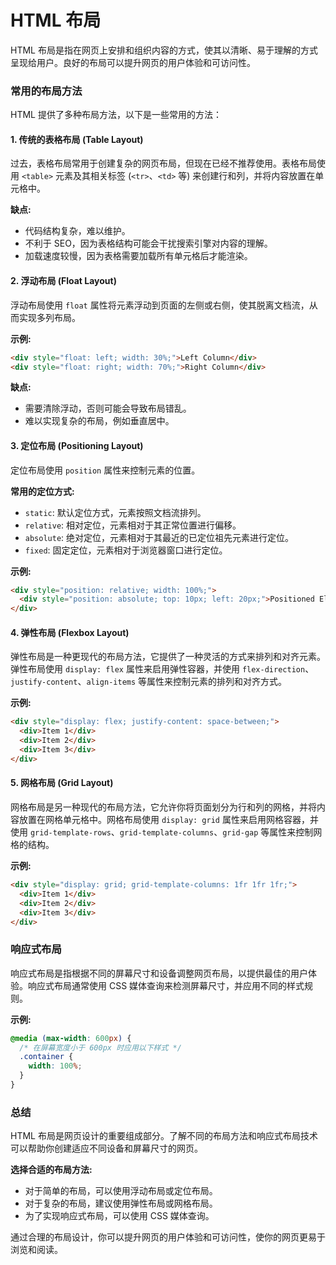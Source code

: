 # HTML 布局

HTML 布局是指在网页上安排和组织内容的方式，使其以清晰、易于理解的方式呈现给用户。良好的布局可以提升网页的用户体验和可访问性。

### 常用的布局方法

HTML 提供了多种布局方法，以下是一些常用的方法：

#### 1.  传统的表格布局 (Table Layout)

过去，表格布局常用于创建复杂的网页布局，但现在已经不推荐使用。表格布局使用 `<table>` 元素及其相关标签 (`<tr>`、`<td>` 等) 来创建行和列，并将内容放置在单元格中。

**缺点:**

*   代码结构复杂，难以维护。
*   不利于 SEO，因为表格结构可能会干扰搜索引擎对内容的理解。
*   加载速度较慢，因为表格需要加载所有单元格后才能渲染。

#### 2.  浮动布局 (Float Layout)

浮动布局使用 `float` 属性将元素浮动到页面的左侧或右侧，使其脱离文档流，从而实现多列布局。

**示例:**

```html
<div style="float: left; width: 30%;">Left Column</div>
<div style="float: right; width: 70%;">Right Column</div>
```

**缺点:**

*   需要清除浮动，否则可能会导致布局错乱。
*   难以实现复杂的布局，例如垂直居中。

#### 3.  定位布局 (Positioning Layout)

定位布局使用 `position` 属性来控制元素的位置。

**常用的定位方式:**

*   `static`:  默认定位方式，元素按照文档流排列。
*   `relative`:  相对定位，元素相对于其正常位置进行偏移。
*   `absolute`:  绝对定位，元素相对于其最近的已定位祖先元素进行定位。
*   `fixed`:  固定定位，元素相对于浏览器窗口进行定位。

**示例:**

```html
<div style="position: relative; width: 100%;">
  <div style="position: absolute; top: 10px; left: 20px;">Positioned Element</div>
</div>
```

#### 4.  弹性布局 (Flexbox Layout)

弹性布局是一种更现代的布局方法，它提供了一种灵活的方式来排列和对齐元素。弹性布局使用 `display: flex` 属性来启用弹性容器，并使用 `flex-direction`、`justify-content`、`align-items` 等属性来控制元素的排列和对齐方式。

**示例:**

```html
<div style="display: flex; justify-content: space-between;">
  <div>Item 1</div>
  <div>Item 2</div>
  <div>Item 3</div>
</div>
```

#### 5.  网格布局 (Grid Layout)

网格布局是另一种现代的布局方法，它允许你将页面划分为行和列的网格，并将内容放置在网格单元格中。网格布局使用 `display: grid` 属性来启用网格容器，并使用 `grid-template-rows`、`grid-template-columns`、`grid-gap` 等属性来控制网格的结构。

**示例:**

```html
<div style="display: grid; grid-template-columns: 1fr 1fr 1fr;">
  <div>Item 1</div>
  <div>Item 2</div>
  <div>Item 3</div>
</div>
```

### 响应式布局

响应式布局是指根据不同的屏幕尺寸和设备调整网页布局，以提供最佳的用户体验。响应式布局通常使用 CSS 媒体查询来检测屏幕尺寸，并应用不同的样式规则。

**示例:**

```css
@media (max-width: 600px) {
  /* 在屏幕宽度小于 600px 时应用以下样式 */
  .container {
    width: 100%;
  }
}
```

### 总结

HTML 布局是网页设计的重要组成部分。了解不同的布局方法和响应式布局技术可以帮助你创建适应不同设备和屏幕尺寸的网页。 

**选择合适的布局方法:**

*   对于简单的布局，可以使用浮动布局或定位布局。
*   对于复杂的布局，建议使用弹性布局或网格布局。
*   为了实现响应式布局，可以使用 CSS 媒体查询。 


通过合理的布局设计，你可以提升网页的用户体验和可访问性，使你的网页更易于浏览和阅读。
